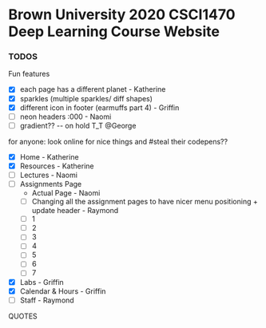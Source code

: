 # Brown University 2020 CSCI1470 Deep Learning Course Website


### TODOS

Fun features
- [x] each page has a different planet - Katherine
- [x] sparkles (multiple sparkles/ diff shapes)
- [x] different icon in footer (earmuffs part 4) - Griffin
- [ ] neon headers :000 - Naomi
- [ ] gradient?? -- on hold T_T  @George

for anyone: look online for nice things and #steal their codepens??


- [x] Home - Katherine
- [x] Resources - Katherine
- [ ] Lectures - Naomi
- [ ] Assignments Page
   *  Actual Page - Naomi
   *  [ ] Changing all the assignment pages to have nicer menu positioning + update header - Raymond
   *  [ ] 1
   *  [ ] 2
   *  [ ] 3
   *  [ ] 4
   *  [ ] 5
   *  [ ] 6
   *  [ ] 7
- [x] Labs - Griffin
- [x] Calendar & Hours  - Griffin
- [ ] Staff - Raymond

QUOTES
